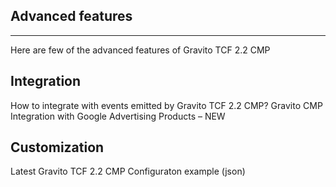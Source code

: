 Advanced features
--------------------
--------------------
Here are few of the advanced features of Gravito TCF 2.2 CMP

Integration
--------------------
How to integrate with events emitted by Gravito TCF 2.2 CMP?
Gravito CMP Integration with Google Advertising Products – NEW

Customization
--------------------
Latest Gravito TCF 2.2 CMP Configuraton example (json)